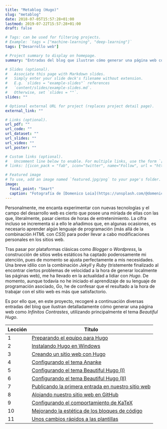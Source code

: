 ```yaml
---
title: "Metablog (Hugo)"
slug: "metablog"
date: 2018-07-05T15:57:28+01:00
lastmod: 2019-07-22T15:57:28+01:00
draft: false

# Tags: can be used for filtering projects.
# Example: `tags = ["machine-learning", "deep-learning"]`
tags: ["Desarrollo web"]

# Project summary to display on homepage.
summary: "Entradas del blog que ilustran cómo generar una página web como Infinitos Contrastes."

# Slides (optional).
#   Associate this page with Markdown slides.
#   Simply enter your slide deck's filename without extension.
#   E.g. `slides = "example-slides"` references 
#   `content/slides/example-slides.md`.
#   Otherwise, set `slides = ""`.
slides: ""

# Optional external URL for project (replaces project detail page).
external_link: ""

# Links (optional).
url_pdf: ""
url_code: ""
url_dataset: ""
url_slides: ""
url_video: ""
url_poster: ""

# Custom links (optional).
#   Uncomment line below to enable. For multiple links, use the form `[{...}, {...}, {...}]`.
# links: [{icon_pack = "fab", icon="twitter", name="Follow", url = "https://twitter.com"}]

# Featured image
# To use, add an image named `featured.jpg/png` to your page's folder. 
image:
  focal_point: "Smart"
  caption: "Fotografía de [Domenico Loia](https://unsplash.com/@domenicoloia), disponible en [Unsplash](https://unsplash.com/photos/hGV2TfOh0ns)."
---
```


Personalmente, me encanta experimentar con nuevas tecnologías y el campo del desarrollo web es cierto que posee una miríada de ellas con las que, literalmente, pasar cientos de horas de entretenimiento. La cifra incluso se incrementa si a ello le añadimos que, en algunas ocasiones, es necesario aprender algún lenguaje de programación (más allá de la combinación *HTML* con *CSS*) para poder llevar a cabo modificaciones personales en los sitios web.

Tras pasar por plataformas clásicas como *Blogger* o *Wordpress*, la construcción de sitios webs estáticos ha captado poderosamente mi atención, pues de momento se ajusta perfectamente a mis necesidades. Una breve idilio con la combinación *Jekyll* y *Ruby* (tristemente finalizado al encontrar ciertos problemas de velocidad a la hora de generar localmente las páginas web), me ha llevado en la actualidad a lidiar con *Hugo*. De momento, aunque todavía no he iniciado el aprendizaje de su lenguaje de programación asociado, *Go*, he de confesar que el resultado a la hora de trabajar con el sitio web es más que satisfactorio. 

Es por ello que, en este proyecto, recogeré a continuación diversas entradas del blog que ilustran detalladamente cómo generar una página web como *Infinitos Contrastes*, utilizando principalmente el tema *Beautiful Hugo*.

| Lección | Título |
| ------- | ------ |
|  1 | [Preparando el equipo para Hugo](/2018/07/05/preparando-el-equipo-para-hugo/) |
|  2 | [Instalando Hugo en Windows](/2018/07/08/instalando-hugo-en-windows/) |
|  3 | [Creando un sitio web con Hugo](/2018/07/11/creando-un-sitio-web-con-hugo/) |
|  4 | [Configurando el tema Ananke](/2018/07/17/configurando-el-tema-ananke/) |
|  5 | [Configurando el tema Beautiful Hugo (I)](/2018/08/07/configurando-el-tema-beautiful-hugo-i/) |
|  6 | [Configurando el tema Beautiful Hugo (II)](/2018/08/09/configurando-el-tema-beautiful-hugo-ii/) |
|  7 | [Publicando la primera entrada en nuestro sitio web](/2018/08/30/publicando-la-primera-entrada-en-nuestro-sitio-web/) |
|  8 | [Alojando nuestro sitio web en GitHub](/2018/09/01/alojando-nuestro-sitio-web-en-github/) |
|  9 | [Configurando el comportamiento de KaTeX](/2018/09/18/configurando-el-comportamiento-de-katex/) |
| 10 | [Mejorando la estética de los bloques de código](/2018/09/20/mejorando-la-estetica-de-los-bloques-de-codigo/) |
| 11 | [Unos cambios rápidos a las plantillas](/2019/06/01/unos-cambios-rapidos-a-las-plantillas/) |
